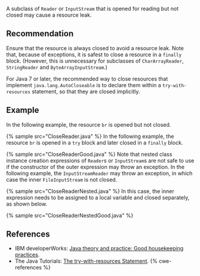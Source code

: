 A subclass of `Reader` or `InputStream` that is opened for reading but not closed may cause a resource leak.


## Recommendation
Ensure that the resource is always closed to avoid a resource leak. Note that, because of exceptions, it is safest to close a resource in a `finally` block. (However, this is unnecessary for subclasses of `CharArrayReader`, `StringReader` and `ByteArrayInputStream`.)

For Java 7 or later, the recommended way to close resources that implement `java.lang.AutoCloseable` is to declare them within a `try-with-resources` statement, so that they are closed implicitly.


## Example
In the following example, the resource `br` is opened but not closed.

{% sample src="CloseReader.java" %}
In the following example, the resource `br` is opened in a `try` block and later closed in a `finally` block.

{% sample src="CloseReaderGood.java" %}
Note that nested class instance creation expressions of `Reader`s or `InputStream`s are not safe to use if the constructor of the outer expression may throw an exception. In the following example, the `InputStreamReader` may throw an exception, in which case the inner `FileInputStream` is not closed.

{% sample src="CloseReaderNested.java" %}
In this case, the inner expression needs to be assigned to a local variable and closed separately, as shown below.

{% sample src="CloseReaderNestedGood.java" %}

## References
* IBM developerWorks: [Java theory and practice: Good housekeeping practices](https://web.archive.org/web/20201109041839/http://www.ibm.com/developerworks/java/library/j-jtp03216/index.html).
* The Java Tutorials: [The try-with-resources Statement](https://docs.oracle.com/javase/tutorial/essential/exceptions/tryResourceClose.html).
{% cwe-references %}
